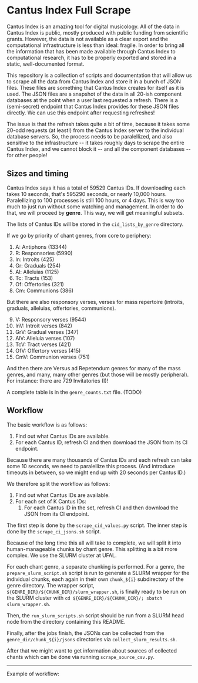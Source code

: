 Cantus Index Full Scrape
========================

Cantus Index is an amazing tool for digital musicology.
All of the data in Cantus Index is public, mostly produced with public
funding from scientific grants. However, the data is not available as
a clear export and the computational infrastructure is less than ideal:
fragile. In order to bring all the information that has been made available
through Cantus Index to computational research, it has to be properly exported
and stored in a static, well-documented format.

This repository is a collection of scripts and documentation that will
allow us to scrape all the data from Cantus Index and store it in a
bunch of JSON files. These files are something that Cantus Index creates
for itself as it is used. The JSON files are a snapshot of the data in
all 20-ish component databases at the point when a user last requested
a refresh. There is a (semi-secret) endpoint that Cantus Index provides
for these JSON files directly. We can use this endpoint after requesting
refreshes!

The issue is that the refresh takes quite a bit of time, because it takes
some 20-odd requests (at least!) from the Cantus Index server to the individual
database servers. So, the process needs to be paralellized, and also sensitive
to the infrastructure -- it takes roughly days to scrape the entire Cantus Index,
and we cannot block it -- and all the component databases -- for other people!


Sizes and timing
----------------

Cantus Index says it has a total of 59529 Cantus IDs.
If downloading each takes 10 seconds, that's 595290 seconds, or nearly 10,000 hours.
Paralellizing to 100 processes is still 100 hours, or 4 days.
This is way too much to just run without some watching and management.
In order to do that, we will proceed by **genre**. This way, we will get
meaningful subsets.

The lists of Cantus IDs will be stored in the ```cid_lists_by_genre``` directory.

If we go by priority of chant genres, from core to periphery:

1. A: Antiphons (13344)
2. R: Responsories (5990)
3. In: Introits (425)
4. Gr: Graduals (254)
5. Al: Alleluias (1125)
6. Tc: Tracts (153)
7. Of: Offertories (321)
8. Cm: Communions (386)

But there are also responsory verses, verses for mass repertoire (introits, graduals, 
alleluias, offertories, communions).

9. V: Responsory verses (9544)
10. InV: Introit verses (842)
11. GrV: Gradual verses (347)
12. AlV: Alleluia verses (107)
13. TcV: Tract verses (421)
14. OfV: Offertory verses (415)
15. CmV: Communion verses (751)

And then there are Versus ad Repetendum genres for many of the mass genres,
and many, many other genres (but those will be mostly peripheral).
For instance: there are 729 Invitatories (I)!

A complete table is in the ```genre_counts.txt``` file. (TODO)


Workflow
--------

The basic workflow is as follows:

1. Find out what Cantus IDs are available.
2. For each Cantus ID, refresh CI and then download the JSON from its CI endpoint.

Because there are many thousands of Cantus IDs and each refresh can take some
10 seconds, we need to paralellize this process. (And introduce timeouts in between,
so we might end up with 20 seconds per Cantus ID.)

We therefore split the workflow as follows:

1. Find out what Cantus IDs are available.
2. For each set of K Cantus IDs:
    1. For each Cantus ID in the set, refresh CI and then download the JSON from its CI endpoint. 

The first step is done by the `scrape_cid_values.py` script.
The inner step is done by the `scrape_ci_jsons.sh` script.

Because of the long time this all will take to complete, we will split it into
human-manageable chunks by chant genre. This splitting is a bit more complex.
We use the SLURM cluster at UFAL. 

For each chant genre, a separate chunking
is performed. For a genre, the `prepare_slurm_script.sh` script is run to generate
a SLURM wrapper for the individual chunks, each again in their own `chunk_${i}`
subdirectory of the genre directory. The wrapper script, 
`${GENRE_DIR}/${CHUNK_DIR}/slurm_wrapper.sh`, is finally ready to be run on the SLURM cluster
with `cd ${GENRE_DIR}/${CHUNK_DIR}/; sbatch slurm_wrapper.sh`.

Then, the `run_slurm_scripts.sh` script should be run from a SLURM head node
from the directory containing this README.

Finally, after the jobs finish, the JSONs can be collected from 
the `genre_dir/chunk_${i}/jsons` directories via `collect_slurm_results.sh`.

After that we might want to get information about sources of collected chants which can be done via running `scrape_source_csv.py`.

----------------------------
Example of workflow:
